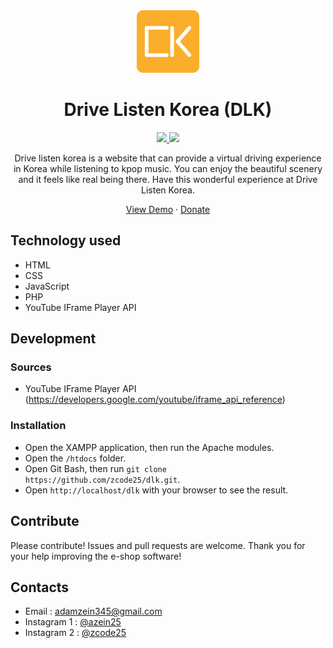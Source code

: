 <div align="center">
    <a href="https://drivelistenkorea.rf.gd">
        <img src="logo.png" alt="dlk" width="100px" />
    </a>
    <h1 align="center">Drive Listen Korea (DLK)</h1>
</div>

<div align="center">
    <a href="https://electronicshop.rf.gd">
        <img src="https://img.shields.io/badge/version-Drive%20Listen%20Korea%20v1.2.0-yellow"/>
    </a>
    <a href="https://github.com/zcode25/dlk">
        <img src="https://img.shields.io/github/stars/zcode25/dlk?color=important" />
    </a>
</div>

<div align="center">
    <p align="center">Drive listen korea is a website that can provide a virtual driving experience in Korea while listening to kpop music. You can enjoy the beautiful scenery and it feels like real being there. Have this wonderful experience at Drive Listen Korea.</p>
    <a href="https://drivelistenkorea.rf.gd">View Demo</a>
    ·
    <a href="https://saweria.co/azein25">Donate</a>
</div>

## Technology used
- HTML
- CSS
- JavaScript
- PHP
- YouTube IFrame Player API

## Development
### Sources
- YouTube IFrame Player API (https://developers.google.com/youtube/iframe_api_reference)

### Installation
- Open the XAMPP application, then run the Apache modules.
- Open the `/htdocs` folder.
- Open Git Bash, then run `git clone https://github.com/zcode25/dlk.git`.
- Open `http://localhost/dlk` with your browser to see the result.

## Contribute
Please contribute! Issues and pull requests are welcome. Thank you for your help improving the e-shop software!

## Contacts
-  Email : adamzein345@gmail.com
-  Instagram 1 : [@azein25](https://www.instagram.com/azein25/)
-  Instagram 2 : [@zcode25](https://www.instagram.com/zcode25/)
